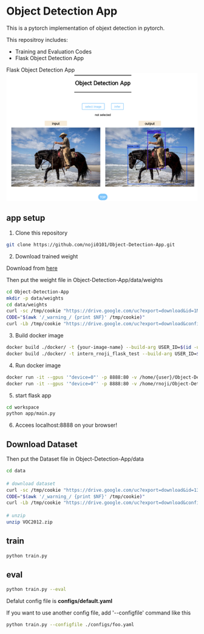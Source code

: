 # Object Detection App


This is a pytorch implementation of objext detection in pytorch.

This repositroy includes:
- Training and Evaluation Codes
- Flask Object Detection App

Flask Object Detection App
![app](docs/images/app.png)

## app setup

1. Clone this repository
```bash
git clone https://github.com/noji0101/Object-Detection-App.git
```

2. Download trained weight

Download from [here](https://drive.google.com/uc?export=view&id=1MJGY8bf_1ke_Huwxbfn7Ugd6epgs93uh)

Then put the weight file in Object-Detection-App/data/weights
```bash
cd Object-Detection-App
mkdir -p data/weights
cd data/weights
curl -sc /tmp/cookie "https://drive.google.com/uc?export=download&id=1MJGY8bf_1ke_Huwxbfn7Ugd6epgs93uh" > /dev/null
CODE="$(awk '/_warning_/ {print $NF}' /tmp/cookie)"  
curl -Lb /tmp/cookie "https://drive.google.com/uc?export=download&confirm=${CODE}&id=1MJGY8bf_1ke_Huwxbfn7Ugd6epgs93uh" -o ssd300_mAP_77.43_v2.pth
```

3. Build docker image
```bash
docker build ./docker/ -t {your-image-name} --build-arg USER_ID=$(id -u) --build-arg GROUP_ID=$(id -g)
docker build ./docker/ -t intern_rnoji_flask_test --build-arg USER_ID=$(id -u) --build-arg GROUP_ID=$(id -g)
```

4. Run docker image
```bash
docker run -it --gpus '"device=0"' -p 8888:80 -v /home/{user}/Object-Detection-App:/home/duser/workspace --name {container-name} {your-image-name}
docker run -it --gpus '"device=0"' -p 8888:80 -v /home/rnoji/Object-Detection-App:/home/duser/workspace --name intern_rnoji_flask_test intern_rnoji_flask_test
```

5. start flask app
```bash
cd workspace
python app/main.py
```

6. Accees localhost:8888 on your browser!

## Download Dataset
Then put the Dataset file in Object-Detection-App/data
```bash
cd data

# download dataset
curl -sc /tmp/cookie "https://drive.google.com/uc?export=download&id=13Ghat9p1dSFcaLTzZ5Pk7IAoInCXyfmJ" > /dev/null
CODE="$(awk '/_warning_/ {print $NF}' /tmp/cookie)"  
curl -Lb /tmp/cookie "https://drive.google.com/uc?export=download&confirm=${CODE}&id=13Ghat9p1dSFcaLTzZ5Pk7IAoInCXyfmJ" -o VOC2012.zip

# unzip
unzip VOC2012.zip
```

## train
```bash
python train.py
```

## eval
```bash
python train.py --eval
```

Defalut config file is **configs/default.yaml**

If you want to use another config file,
add '--configfile' command like this
```bash
python train.py --configfile ./configs/foo.yaml
```